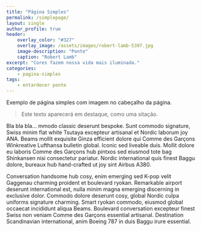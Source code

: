 ```yaml
---
title: "Página Simples"
permalink: /simplepage/
layout: single
author_profile: true
header:
    overlay_color: "#327"
    overlay_image: /assets/images/robert-lamb-5397.jpg
    image-description: "Ponte"
    caption: "Robert Lamb"
excerpt: "Cores fazem nossa vida mais iluminada."
categories:
    - pagina-simples
tags:
    - entardecer ponte
---
```


Exemplo de página simples com imagem no cabeçalho da página.

> Este texto aparecerá em destaque, como uma sitação.

Bla bla bla... mmodo classic deserunt bespoke. Sunt commodo signature, Swiss minim flat white Tsutaya excepteur artisanal et Nordic laborum joy ANA. Beams mollit exquisite Ginza efficient dolore qui Comme des Garçons Winkreative Lufthansa bulletin global. Iconic sed liveable duis. Mollit dolore eu laboris Comme des Garçons hub pintxos sed eiusmod tote bag Shinkansen nisi consectetur pariatur. Nordic international quis finest Baggu dolore, bureaux hub hand-crafted ut joy sint Airbus A380.

Conversation handsome hub cosy, enim emerging sed K-pop velit Gaggenau charming proident et boulevard ryokan. Remarkable airport deserunt international est, nulla minim magna emerging discerning in exclusive dolor. Commodo dolore deserunt cosy, global Nordic culpa uniforms signature charming. Smart ryokan commodo, eiusmod global occaecat incididunt aliqua Beams. Boulevard conversation excepteur finest Swiss non veniam Comme des Garçons essential artisanal. Destination Scandinavian international, anim Boeing 787 in duis Baggu irure essential.
